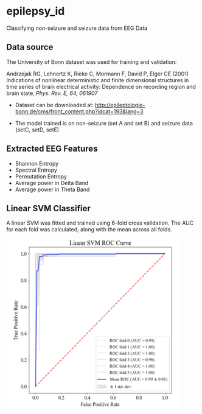 # epilepsy_id
Classifying non-seizure and seizure data from EEG Data

## Data source
The University of Bonn dataset was used for training and validation:

Andrzejak RG, Lehnertz K, Rieke C, Mormann F, David P, Elger CE (2001) Indications of nonlinear deterministic and finite dimensional structures in time series of brain electrical activity: Dependence on recording region and brain state, *Phys. Rev. E, 64, 061907*

* Dataset can be downloaded at: http://epileptologie-bonn.de/cms/front_content.php?idcat=193&lang=3

* The model trained is on non-seizure (set A and set B) and seizure data (setC, setD, setE)

## Extracted EEG Features
* Shannon Entropy
* Spectral Entropy
* Permutation Entropy
* Average power in Delta Band
* Average power in Theta Band

## Linear SVM Classifier
A linear SVM was fitted and trained using 6-fold cross validation. The AUC for each fold was calculated, along with the mean across all folds. 


<img style = "float: left;" src="performance.png" width="450" height="450"/>
